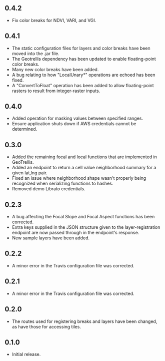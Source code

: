 ## 0.4.2

- Fix color breaks for NDVI, VARI, and VGI.

## 0.4.1

- The static configuration files for layers and color breaks have been moved into the .jar file.
- The Geotrellis dependency has been updated to enable floating-point color breaks.
- Many new color breaks have been added.
- A bug relating to how "LocalUnary*" operations are echoed has been fixed.
- A "ConvertToFloat" operation has been added to allow floating-point rasters to result from integer-raster inputs.

## 0.4.0

- Added operation for masking values between specified ranges.
- Ensure application shuts down if AWS credentials cannot be determined.

## 0.3.0

- Added the remaining focal and local functions that are implemented in GeoTrellis.
- Added an endpoint to return a cell value neighborhood summary for a given lat,lng pair.
- Fixed an issue where neighborhood shape wasn't properly being recognized when serializing functions to hashes.
- Removed demo Librato credentials.

## 0.2.3

- A bug affecting the Focal Slope and Focal Aspect functions has been corrected.
- Extra keys supplied in the JSON structure given to the layer-registration endpoint are now passed through in the endpoint's response.
- New sample layers have been added.

## 0.2.2

- A minor error in the Travis configuration file was corrected.

## 0.2.1

- A minor error in the Travis configuration file was corrected.

## 0.2.0

- The routes used for registering breaks and layers have been changed, as have those for accessing tiles.

## 0.1.0

- Initial release.

